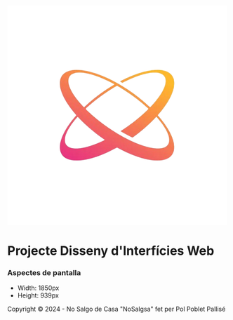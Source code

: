 ![logo](./img/logo.png)
# Projecte Disseny d'Interfícies Web
### Aspectes de pantalla
- Width: 1850px  
- Height: 939px
<p>Copyright &copy; 2024 - No Salgo de Casa "NoSalgsa" fet per Pol Poblet Pallisé</p>
<!-- https://encrypted-tbn0.gstatic.com/images?q=tbn:ANd9GcSxDOf7brh465mFOOj8hI1V2W7vb0y8pmPh0p4pIsfrLFSoBfwZ9YaRt4hznIZUHf2MR44&usqp=CAU -->
